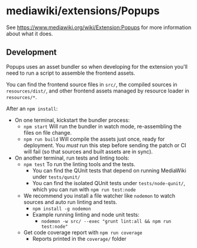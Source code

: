 # mediawiki/extensions/Popups

See https://www.mediawiki.org/wiki/Extension:Popups for more information about
what it does.

## Development

Popups uses an asset bundler so when developing for the extension you'll need
to run a script to assemble the frontend assets.

You can find the frontend source files in `src/`, the compiled sources in
`resources/dist/`, and other frontend assets managed by resource loader in
`resources/*`.

After an `npm install`:

* On one terminal, kickstart the bundler process:
  * `npm start` Will run the bundler in watch mode, re-assembling the files on
    file change.
  * `npm run build` Will compile the assets just once, ready for deployment. You
    *must* run this step before sending the patch or CI will fail (so that
    sources and built assets are in sync).
* On another terminal, run tests and linting tools:
  * `npm test` To run the linting tools and the tests.
    * You can find the QUnit tests that depend on running MediaWiki under
      `tests/qunit/`
    * You can find the isolated QUnit tests under `tests/node-qunit/`, which you
      can run with `npm run test:node`
  * We recommend you install a file watcher like `nodemon` to watch sources and
    auto run linting and tests.
    * `npm install -g nodemon`
    * Example running linting and node unit tests:
      * `nodemon -w src/ --exec "grunt lint:all && npm run test:node"`
  * Get code coverage report with `npm run coverage`
    * Reports printed in the `coverage/` folder
